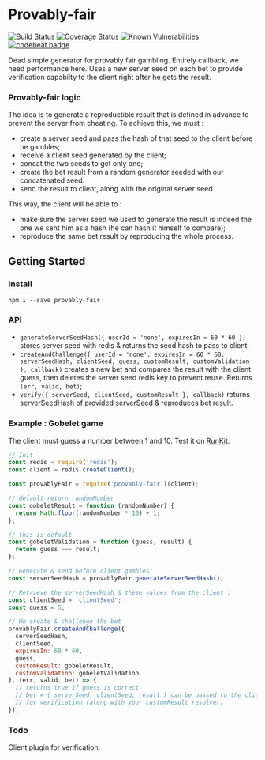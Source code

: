 # Provably-fair

[![Build Status](https://travis-ci.org/atmys/provably-fair.svg?branch=master)](https://travis-ci.org/atmys/provably-fair)
[![Coverage Status](https://coveralls.io/repos/github/atmys/provably-fair/badge.svg?branch=master)](https://coveralls.io/github/atmys/provably-fair?branch=master)
[![Known Vulnerabilities](https://snyk.io/test/github/atmys/provably-fair/badge.svg?targetFile=package.json)](https://snyk.io/test/github/atmys/provably-fair?targetFile=package.json)
[![codebeat badge](https://codebeat.co/badges/f9b951c9-3326-4a08-94db-13bc5a76dc1d)](https://codebeat.co/projects/github-com-atmys-provably-fair-master)


Dead simple generator for provably fair gambling. Entirely callback, we need performance here.
Uses a new server seed on each bet to provide verification capabilty to the client right after he gets the result.

### Provably-fair logic

The idea is to generate a reproductible result that is defined in advance to prevent the server from cheating.
To achieve this, we must :
- create a server seed and pass the hash of that seed to the client before he gambles;
- receive a client seed generated by the client;
- concat the two seeds to get only one;
- create the bet result from a random generator seeded with our concatenated seed.
- send the result to client, along with the original server seed.

This way, the client will be able to :
- make sure the server seed we used to generate the result is indeed the one we sent him as a hash (he can hash it himself to compare);
- reproduce the same bet result by reproducing the whole process.

## Getting Started

### Install

```
npm i --save provably-fair
```

### API
- `generateServerSeedHash({ userId = 'none', expiresIn = 60 * 60 })` stores server seed with redis & returns the seed hash to pass to client.
- `createAndChallenge({ userId = 'none', expiresIn = 60 * 60, serverSeedHash, clientSeed, guess, customResult, customValidation }, callback)` creates a new bet and compares the result with the client guess, then deletes the server seed redis key to prevent reuse. Returns `(err, valid, bet)`; 
- `verify({ serverSeed, clientSeed, customResult }, callback)` returns serverSeedHash of provided serverSeed & reproduces bet result.

### Example : Gobelet game

The client must guess a number between 1 and 10. Test it on [RunKit](https://runkit.com/atmys/provably-fair).

```js
// Init
const redis = require('redis');
const client = redis.createClient();

const provablyFair = require('provably-fair')(client);

// default return randomNumber
const gobeletResult = function (randomNumber) {
  return Math.floor(randomNumber * 10) + 1;
};

// this is default
const gobeletValidation = function (guess, result) {
  return guess === result;
};

// Generate & send before client gambles;
const serverSeedHash = provablyFair.generateServerSeedHash();

// Retrieve the serverSeedHash & these values from the client :
const clientSeed = 'clientSeed';
const guess = 5;

// We create & challenge the bet
provablyFair.createAndChallenge({
  serverSeedHash,
  clientSeed,
  expiresIn: 60 * 60,
  guess,
  customResult: gobeletResult,
  customValidation: gobeletValidation
}, (err, valid, bet) => {
  // returns true if guess is correct
  // bet = { serverSeed, clientSeed, result } can be passed to the client
  // for verification (along with your customResult resolver)
});
```

### Todo

Client plugin for verification.
